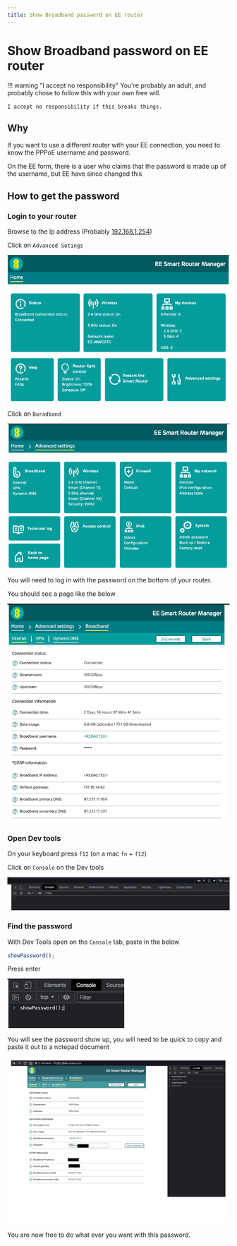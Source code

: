 ```yaml
---
title: Show Broadband password on EE router
---
```


# Show Broadband password on EE router

!!! warning "I accept no responsibility"
    You're probably an adult, and probably chose to follow this with your own free will.

    I accept no responsibility if this breaks things. 

## Why

If you want to use a different router with your EE connection, you need to know the PPPoE username and password.

On the EE form, there is a user who claims that the password is made up of the username, but EE have since changed this

## How to get the password

### Login to your router

Browse to the Ip address (Probably [192.168.1.254](http://192.168.1.254))

Click on `Advanced Setings`

![img_1.png](../../assets/ee-router-advanced.png)


Click on `Boradband` 

![img.png](../../assets/ee-router-system.png)

You will need to log in with the password on the bottom of your router.

You should see a page like the below

![img.png](../../assets/ee-router-boradband.png)

### Open Dev tools

On your keyboard press `f12` (on a mac `fn` + `f12`)


Click on `Console` on the Dev tools

![img.png](../../assets/dev-tools-console.png)


### Find the password

With Dev Tools open on the `Console` tab, paste in the below

```javascript
showPassword();
```



Press enter

![img.png](../../assets/dev-tools-showPassword.png)

You will see the password show up, you will need to be quick to copy and paste it out to a notepad document

![ee-show-password.png](../../assets/ee-show-password.png)


You are now free to do what ever you want with this password. 